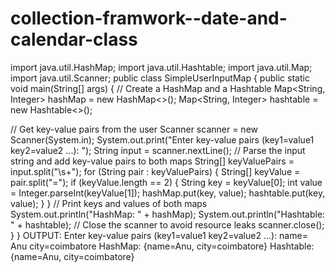 # collection-framwork--date-and-calendar-class
import java.util.HashMap;
import java.util.Hashtable;
import java.util.Map;
import java.util.Scanner;
public class SimpleUserInputMap {
public static void main(String[] args) {
// Create a HashMap and a Hashtable
Map&lt;String, Integer&gt; hashMap = new HashMap&lt;&gt;();
Map&lt;String, Integer&gt; hashtable = new Hashtable&lt;&gt;();

// Get key-value pairs from the user
Scanner scanner = new Scanner(System.in);
System.out.print(&quot;Enter key-value pairs (key1=value1 key2=value2 ...): &quot;);
String input = scanner.nextLine();
// Parse the input string and add key-value pairs to both maps
String[] keyValuePairs = input.split(&quot;\\s+&quot;);
for (String pair : keyValuePairs) {
String[] keyValue = pair.split(&quot;=&quot;);
if (keyValue.length == 2) {
String key = keyValue[0];
int value = Integer.parseInt(keyValue[1]);
hashMap.put(key, value);
hashtable.put(key, value);
}
}
// Print keys and values of both maps
System.out.println(&quot;HashMap: &quot; + hashMap);
System.out.println(&quot;Hashtable: &quot; + hashtable);
// Close the scanner to avoid resource leaks
scanner.close();
}
}
OUTPUT:
Enter key-value pairs (key1=value1 key2=value2 ...): name= Anu city=coimbatore
HashMap: {name=Anu, city=coimbatore}
Hashtable: {name=Anu, city=coimbatore}
